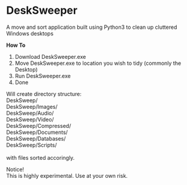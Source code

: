 # DeskSweeper
A move and sort application built using Python3 to clean up cluttered Windows desktops

<strong>How To</strong>

1. Download DeskSweeper.exe
2. Move DeskSweeper.exe to location you wish to tidy (commonly the Desktop)
3. Run DeskSweeper.exe
4. Done

Will create directory structure:</br>
DeskSweep/</br>
DeskSweep/Images/</br>
DeskSweep/Audio/</br>
DeskSweep/Video/</br>
DeskSweep/Compressed/</br>
DeskSweep/Documents/</br>
DeskSweep/Databases/</br>
DeskSweep/Scripts/</br></br>
with files sorted accoringly. 

Notice!</br>
This is highly experimental. Use at your own risk. 






